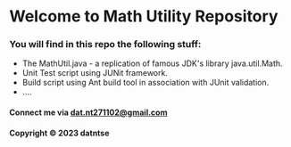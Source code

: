 # Welcome to Math Utility Repository


### You will find in this repo the following stuff:

* The MathUtil.java - a replication of famous JDK's library java.util.Math.
* Unit Test script using JUNit framework.
* Build script using Ant build tool in association with JUnit validation.
* ....

#### Connect me via dat.nt271102@gmail.com

#### Copyright &#169; 2023 datntse  